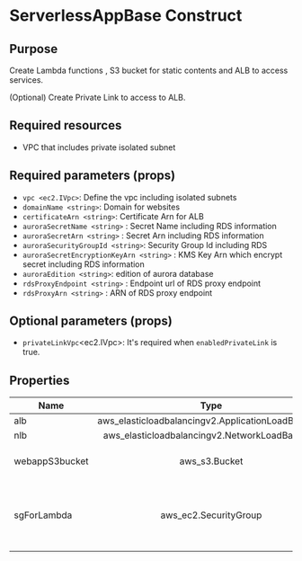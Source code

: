 # ServerlessAppBase Construct

## Purpose

Create Lambda functions , S3 bucket for static contents and ALB to access services.

(Optional) Create Private Link to access to ALB.

## Required resources

- VPC that includes private isolated subnet

## Required parameters (props)
- `vpc <ec2.IVpc>`: Define the vpc including isolated subnets
- `domainName <string>`: Domain for websites
- `certificateArn <string>`: Certificate Arn for ALB
- `auroraSecretName <string>` : Secret Name including RDS information
- `auroraSecretArn <string>` : Secret Arn including RDS information
- `auroraSecurityGroupId <string>`: Security Group Id including RDS
- `auroraSecretEncryptionKeyArn <string>` : KMS Key Arn which encrypt secret including RDS information
- `auroraEdition <string>`: edition of aurora database
- `rdsProxyEndpoint <string>` : Endpoint url of RDS proxy endpoint
- `rdsProxyArn <string>` : ARN of RDS proxy endpoint

## Optional parameters (props)

- `privateLinkVpc`<ec2.IVpc>: It's required when `enabledPrivateLink` is true.

## Properties


| Name        |                      Type                      |                                   Description |
| ----------- | :--------------------------------------------: | --------------------------------------------: |
| alb |  aws_elasticloadbalancingv2.ApplicationLoadBalancer | |
| nlb | aws_elasticloadbalancingv2.NetworkLoadBalancer | |
| webappS3bucket |  aws_s3.Bucket | s3 bucket for static contents |
| sgForLambda | aws_ec2.SecurityGroup | Security group for Lambda which connects RDS |

